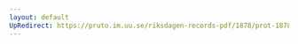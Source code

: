 ```yaml
---
layout: default
UpRedirect: https://pruto.im.uu.se/riksdagen-records-pdf/1878/prot-1878--ak--015/prot-1878--ak--015_000.pdf
---
```

